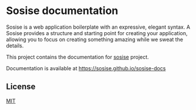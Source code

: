 # Sosise documentation
Sosise is a web application boilerplate with an expressive, elegant syntax. A Sosise provides a structure and starting point for creating your application, allowing you to focus on creating something amazing while we sweat the details.

This project contains the documentation for [sosise](https://github.com/sosise/sosise) project.

Documentation is available at https://sosise.github.io/sosise-docs

## License
[MIT](LICENSE.md)
